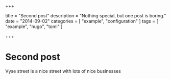 +++

title = "Second post"
description = "Nothing special, but one post is boring."
date = "2014-09-02"
categories = [ "example", "configuration" ]
tags = [ "example", "hugo", "toml" ]


+++

# Second post

Vyse street is a nice street with lots of nice businesses
